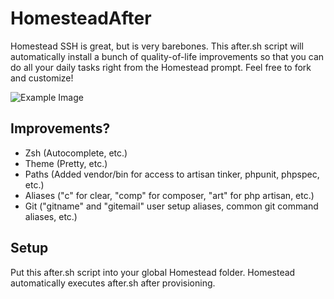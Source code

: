# HomesteadAfter
Homestead SSH is great, but is very barebones.  This after.sh script will automatically install a bunch of quality-of-life improvements so that you can do all your daily tasks right from the Homestead prompt.  Feel free to fork and customize!

![Example Image](http://puu.sh/g2Pkp/21e204270e.png)

## Improvements?
- Zsh (Autocomplete, etc.)
- Theme (Pretty, etc.)
- Paths (Added vendor/bin for access to artisan tinker, phpunit, phpspec, etc.)
- Aliases ("c" for clear, "comp" for composer, "art" for php artisan, etc.)
- Git ("gitname" and "gitemail" user setup aliases, common git command aliases, etc.)

## Setup
Put this after.sh script into your global Homestead folder.  Homestead automatically executes after.sh after provisioning.
